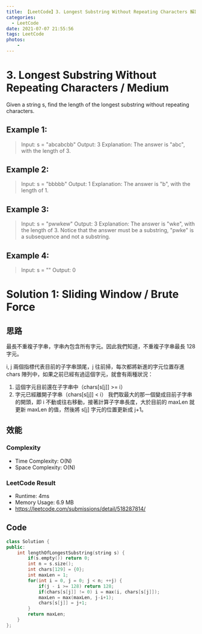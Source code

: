```yaml
---
title: 【LeetCode】3. Longest Substring Without Repeating Characters 解題報告
categories:
  - LeetCode
date: 2021-07-07 21:55:56
tags: LeetCode
photos:
    - 
---
```

# 3. Longest Substring Without Repeating Characters / Medium

Given a string s, find the length of the longest substring without repeating characters.

<!-- more -->

## Example 1:
> Input: s = "abcabcbb"
> Output: 3
> Explanation: The answer is "abc", with the length of 3.

## Example 2:
> Input: s = "bbbbb"
> Output: 1
> Explanation: The answer is "b", with the length of 1.

## Example 3:
> Input: s = "pwwkew"
> Output: 3
> Explanation: The answer is "wke", with the length of 3.
> Notice that the answer must be a substring, "pwke" is a subsequence and not a substring.

## Example 4:
> Input: s = ""
> Output: 0

# Solution 1: Sliding Window / Brute Force
## 思路

最長不重複子字串，字串內包含所有字元。因此我們知道，不重複子字串最長 128 字元。

i, j 兩個指標代表目前的子字串頭尾，j 往前掃，每次都將新進的字元位置存進 chars 陣列中，如果之前已經有過這個字元，就會有兩種狀況：
1. 這個字元目前還在子字串中（chars[s[j]] >= i）
2. 字元已經離開子字串（chars[s[j]] < i）
我們取最大的那一個變成目前子字串的開頭，即 i 不動或往右移動，接著計算子字串長度，大於目前的 maxLen 就更新 maxLen 的值，然後將 s[j] 字元的位置更新成 j+1。


## 效能

### Complexity 
- Time Complexity: O(N)
- Space Complexity: O(N)

### LeetCode Result
- Runtime: 4ms
- Memory Usage: 6.9 MB 
- https://leetcode.com/submissions/detail/518287814/

## Code 
```cpp
class Solution {
public:
    int lengthOfLongestSubstring(string s) {
        if(s.empty()) return 0;
        int n = s.size();
        int chars[129] = {0};
        int maxLen = 1;
        for(int i = 0, j = 0; j < n; ++j) {
            if(j - i >= 128) return 128;
            if(chars[s[j]] != 0) i = max(i, chars[s[j]]);
            maxLen = max(maxLen, j-i+1);
            chars[s[j]] = j+1;
        }
        return maxLen;
    }
};
```
